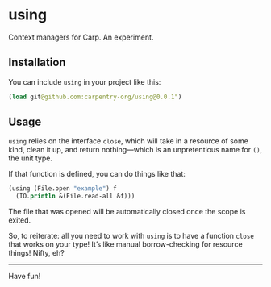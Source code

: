 # using

Context managers for Carp. An experiment.

## Installation

You can include `using` in your project like this:

```clojure
(load git@github.com:carpentry-org/using@0.0.1")
```

## Usage

`using` relies on the interface `close`, which will take in a resource of some
kind, clean it up, and return nothing—which is an unpretentious name for `()`,
the unit type.

If that function is defined, you can do things like that:

```clojure
(using (File.open "example") f
  (IO.println &(File.read-all &f)))
```

The file that was opened will be automatically closed once the scope is exited.

So, to reiterate: all you need to work with `using` is to have a function
`close` that works on your type! It’s like manual borrow-checking for resource
things! Nifty, eh?

<hr/>

Have fun!
